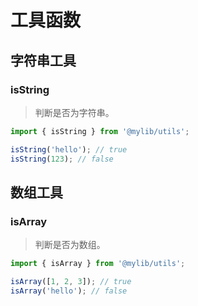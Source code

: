 # 工具函数

## 字符串工具

### isString

> 判断是否为字符串。

```ts
import { isString } from '@mylib/utils';

isString('hello'); // true
isString(123); // false
```

## 数组工具

### isArray

> 判断是否为数组。

```ts
import { isArray } from '@mylib/utils';

isArray([1, 2, 3]); // true
isArray('hello'); // false
```
